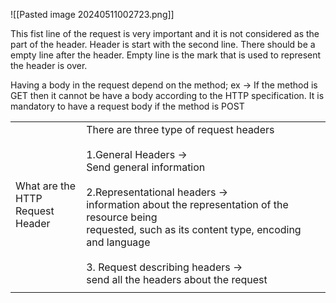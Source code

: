 ![[Pasted image 20240511002723.png]]

This fist line of the request is very important and it is not considered as the part of the header. Header is start with the second line. There should be a empty line after the header. Empty line is the mark that is used to represent the header is over.

Having a body in the request depend on the method;
ex -> If the method is GET then it cannot be have a body according to the HTTP specification.  It is mandatory to have a request body if the method is POST

|                                          |                                                                                                                                                                                                                                                                                                                                                        |
| ---------------------------------------- | ------------------------------------------------------------------------------------------------------------------------------------------------------------------------------------------------------------------------------------------------------------------------------------------------------------------------------------------------------ |
| What are the <br>HTTP Request <br>Header | There are three type of request headers<br><br>1.General Headers -><br>Send general information<br><br>2.Representational headers -><br>information about the representation of the resource being<br>requested, such as its content type, encoding and language<br><br>3. Request describing headers -><br>send all the headers about the request<br> |
|                                          |                                                                                                                                                                                                                                                                                                                                                        |

